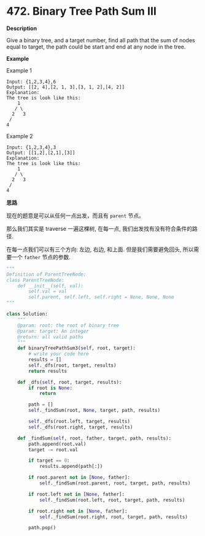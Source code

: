 # 472. Binary Tree Path Sum III

**Description**

Give a binary tree, and a target number, find all path that the sum of nodes equal to target, the path could be start and end at any node in the tree.

**Example**

Example 1

```
Input: {1,2,3,4},6
Output: [[2, 4],[2, 1, 3],[3, 1, 2],[4, 2]]
Explanation:
The tree is look like this:
    1
   / \
  2   3
 /
4
```

Example 2

```
Input: {1,2,3,4},3
Output: [[1,2],[2,1],[3]]
Explanation:
The tree is look like this:
    1
   / \
  2   3
 /
4
```

**思路**

现在的题意是可以从任何一点出发，而且有 `parent` 节点。

那么我们其实是 traverse 一遍这棵树, 在每一点, 我们出发找有没有符合条件的路径.

在每一点我们可以有三个方向: 左边, 右边, 和上面. 但是我们需要避免回头, 所以需要一个 `father` 节点的参数.


```python
"""
Definition of ParentTreeNode:
class ParentTreeNode:
    def __init__(self, val):
        self.val = val
        self.parent, self.left, self.right = None, None, None
"""

class Solution:
    """
    @param: root: the root of binary tree
    @param: target: An integer
    @return: all valid paths
    """
    def binaryTreePathSum3(self, root, target):
        # write your code here
        results = []
        self._dfs(root, target, results)
        return results

    def _dfs(self, root, target, results):
        if root is None:
            return

        path = []
        self._findSum(root, None, target, path, results)

        self._dfs(root.left, target, results)
        self._dfs(root.right, target, results)

    def _findSum(self, root, father, target, path, results):
        path.append(root.val)
        target -= root.val

        if target == 0:
            results.append(path[:])

        if root.parent not in [None, father]:
            self._findSum(root.parent, root, target, path, results)

        if root.left not in [None, father]:
            self._findSum(root.left, root, target, path, results)

        if root.right not in [None, father]:
            self._findSum(root.right, root, target, path, results)

        path.pop()
```
